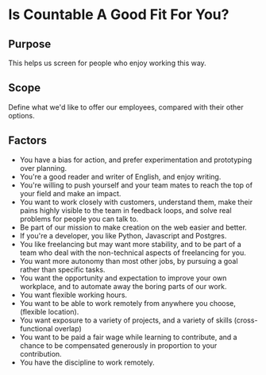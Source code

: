 # Is Countable A Good Fit For You?

## Purpose
This helps us screen for people who enjoy working this way.

## Scope
Define what we'd like to offer our employees, compared with their other options. 

## Factors
  * You have a bias for action, and prefer experimentation and prototyping over planning.
  * You're a good reader and writer of English, and enjoy writing.
  * You're willing to push yourself and your team mates to reach the top of your field and make an impact.
  * You want to work closely with customers, understand them, make their pains highly visible to the team in feedback loops, and solve real problems for people you can talk to.
  * Be part of our mission to make creation on the web easier and better.
  * If you're a developer, you like Python, Javascript and Postgres.
  * You like freelancing but may want more stability, and to be part of a team who deal with the non-technical aspects of freelancing for you.
  * You want more autonomy than most other jobs, by pursuing a goal rather than specific tasks.
  * You want the opportunity and expectation to improve your own workplace, and to automate away the boring parts of our work.
  * You want flexible working hours.
  * You want to be able to work remotely from anywhere you choose, (flexible location).
  * You want exposure to a variety of projects, and a variety of skills (cross-functional overlap)
  * You want to be paid a fair wage while learning to contribute, and a chance to be compensated generously in proportion to your contribution.
  * You have the discipline to work remotely.
